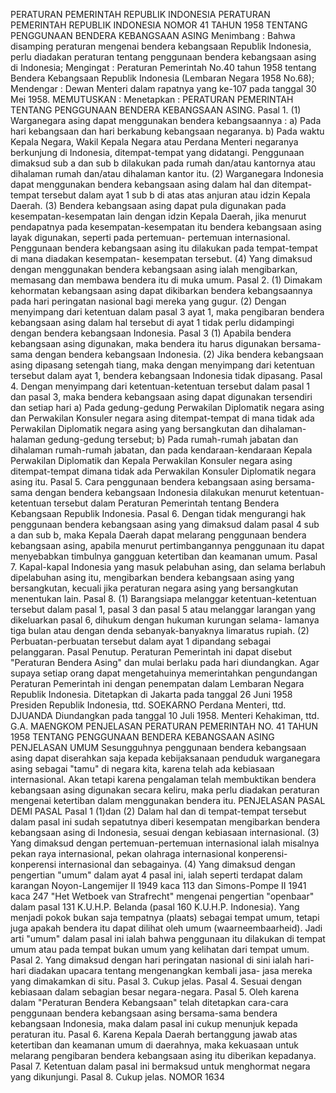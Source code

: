  PERATURAN PEMERINTAH REPUBLIK INDONESIA PERATURAN PEMERINTAH REPUBLIK INDONESIA NOMOR 41 TAHUN 1958 TENTANG PENGGUNAAN BENDERA KEBANGSAAN ASING
Menimbang :
 Bahwa disamping peraturan mengenai bendera kebangsaan Republik Indonesia, perlu diadakan peraturan tentang penggunaan bendera kebangsaan asing di Indonesia;
Mengingat :
 Peraturan Pemerintah No.40 tahun 1958 tentang Bendera Kebangsaan Republik Indonesia (Lembaran Negara 1958 No.68); Mendengar : Dewan Menteri dalam rapatnya yang ke-107 pada tanggal 30 Mei 1958.
MEMUTUSKAN :
 Menetapkan : PERATURAN PEMERINTAH TENTANG PENGGUNAAN BENDERA KEBANGSAAN ASING. Pasal 1.
(1) Warganegara asing dapat menggunakan bendera kebangsaannya : a) Pada hari kebangsaan dan hari berkabung kebangsaan negaranya. b) Pada waktu Kepala Negara, Wakil Kepala Negara atau Perdana Menteri negaranya berkunjung di Indonesia, ditempat-tempat yang didatangi. Penggunaan dimaksud sub a dan sub b dilakukan pada rumah dan/atau kantornya atau dihalaman rumah dan/atau dihalaman kantor itu.
(2) Warganegara Indonesia dapat menggunakan bendera kebangsaan asing dalam hal dan ditempat-tempat tersebut dalam ayat 1 sub b di atas atas anjuran atau idzin Kepala Daerah.
(3) Bendera kebangsaan asing dapat pula digunakan pada kesempatan-kesempatan lain dengan idzin Kepala Daerah, jika menurut pendapatnya pada kesempatan-kesempatan itu bendera kebangsaan asing layak digunakan, seperti pada pertemuan- pertemuan internasional. Penggunaan bendera kebangsaan asing itu dilakukan pada tempat-tempat di mana diadakan kesempatan- kesempatan tersebut.
(4) Yang dimaksud dengan menggunakan bendera kebangsaan asing ialah mengibarkan, memasang dan membawa bendera itu di muka umum. Pasal 2.
(1) Dimakam kehormatan kebangsaan asing dapat dikibarkan bendera kebangsaannya pada hari peringatan nasional bagi mereka yang gugur.
(2) Dengan menyimpang dari ketentuan dalam pasal 3 ayat 1, maka pengibaran bendera kebangsaan asing dalam hal tersebut di ayat 1 tidak perlu didampingi dengan bendera kebangsaan Indonesia.
Pasal 3
(1) Apabila bendera kebangsaan asing digunakan, maka bendera itu harus digunakan bersama-sama dengan bendera kebangsaan Indonesia.
(2) Jika bendera kebangsaan asing dipasang setengah tiang, maka dengan menyimpang dari ketentuan tersebut dalam ayat 1, bendera kebangsaan Indonesia tidak dipasang. Pasal 4. Dengan menyimpang dari ketentuan-ketentuan tersebut dalam pasal 1 dan pasal 3, maka bendera kebangsaan asing dapat digunakan tersendiri dan setiap hari a) Pada gedung-gedung Perwakilan Diplomatik negara asing dan Perwakilan Konsuler negara asing ditempat-tempat di mana tidak ada Perwakilan Diplomatik negara asing yang bersangkutan dan dihalaman-halaman gedung-gedung tersebut; b) Pada rumah-rumah jabatan dan dihalaman rumah-rumah jabatan, dan pada kendaraan-kendaraan Kepala Perwakilan Diplomatik dan Kepala Perwakilan Konsuler negara asing ditempat-tempat dimana tidak ada Perwakilan Konsuler Diplomatik negara asing itu. Pasal 5. Cara penggunaan bendera kebangsaan asing bersama-sama dengan bendera kebangsaan Indonesia dilakukan menurut ketentuan-ketentuan tersebut dalam Peraturan Pemerintah tentang Bendera Kebangsaan Republik Indonesia. Pasal 6. Dengan tidak mengurangi hak penggunaan bendera kebangsaan asing yang dimaksud dalam pasal 4 sub a dan sub b, maka Kepala Daerah dapat melarang penggunaan bendera kebangsaan asing, apabila menurut pertimbangannya penggunaan itu dapat menyebabkan timbulnya gangguan ketertiban dan keamanan umum. Pasal 7. Kapal-kapal Indonesia yang masuk pelabuhan asing, dan selama berlabuh dipelabuhan asing itu, mengibarkan bendera kebangsaan asing yang bersangkutan, kecuali jika peraturan negara asing yang bersangkutan menentukan lain. Pasal 8.
(1) Barangsiapa melanggar ketentuan-ketentuan tersebut dalam pasal 1, pasal 3 dan pasal 5 atau melanggar larangan yang dikeluarkan pasal 6, dihukum dengan hukuman kurungan selama- lamanya tiga bulan atau dengan denda sebanyak-banyaknya limaratus rupiah.
(2) Perbuatan-perbuatan tersebut dalam ayat 1 dipandang sebagai pelanggaran. Pasal Penutup. Peraturan Pemerintah ini dapat disebut "Peraturan Bendera Asing" dan mulai berlaku pada hari diundangkan. Agar supaya setiap orang dapat mengetahuinya memerintahkan pengundangan Peraturan Pemerintah ini dengan penempatan dalam Lembaran Negara Republik Indonesia. Ditetapkan di Jakarta pada tanggal 26 Juni 1958 Presiden Republik Indonesia, ttd. SOEKARNO Perdana Menteri, ttd. DJUANDA Diundangkan pada tanggal 10 Juli 1958. Menteri Kehakiman, ttd. G.A. MAENGKOM PENJELASAN PERATURAN PEMERINTAH NO. 41 TAHUN 1958 TENTANG PENGGUNAAN BENDERA KEBANGSAAN ASING PENJELASAN UMUM Sesungguhnya penggunaan bendera kebangsaan asing dapat diserahkan saja kepada kebijaksanaan penduduk warganegara asing sebagai "tamu" di negara kita, karena telah ada kebiasaan internasional. Akan tetapi karena pengalaman telah membuktikan bendera kebangsaan asing digunakan secara keliru, maka perlu diadakan peraturan mengenai ketertiban dalam menggunakan bendera itu. PENJELASAN PASAL DEMI PASAL
Pasal 1
(1)dan (2) Dalam hal dan di tempat-tempat tersebut dalam pasal ini sudah sepatutnya diberi kesempatan mengibarkan bendera kebangsaan asing di Indonesia, sesuai dengan kebiasaan internasional.
(3) Yang dimaksud dengan pertemuan-pertemuan internasional ialah misalnya pekan raya internasional, pekan olahraga internasional konperensi-konperensi internasional dan sebagainya.
(4) Yang dimaksud dengan pengertian "umum" dalam ayat 4 pasal ini, ialah seperti terdapat dalam karangan Noyon-Langemijer II 1949 kaca 113 dan Simons-Pompe II 1941 kaca 247 "Het Wetboek van Strafrecht" mengenai pengertian "openbaar" dalam pasal 131 K.U.H.P. Belanda (pasal 160 K.U.H.P. Indonesia). Yang menjadi pokok bukan saja tempatnya (plaats) sebagai tempat umum, tetapi juga apakah bendera itu dapat dilihat oleh umum (waarneembaarheid). Jadi arti "umum" dalam pasal ini ialah bahwa penggunaan itu dilakukan di tempat umum atau pada tempat bukan umum yang kelihatan dari tempat umum. Pasal 2. Yang dimaksud dengan hari peringatan nasional di sini ialah hari- hari diadakan upacara tentang mengenangkan kembali jasa- jasa mereka yang dimakamkan di situ. Pasal 3. Cukup jelas. Pasal 4. Sesuai dengan kebiasaan dalam sebagian besar negara-negara. Pasal 5. Oleh karena dalam "Peraturan Bendera Kebangsaan" telah ditetapkan cara-cara penggunaan bendera kebangsaan asing bersama-sama bendera kebangsaan Indonesia, maka dalam pasal ini cukup menunjuk kepada peraturan itu. Pasal 6. Karena Kepala Daerah bertanggung jawab atas ketertiban dan keamanan umum di daerahnya, maka kekuasaan untuk melarang pengibaran bendera kebangsaan asing itu diberikan kepadanya. Pasal 7. Ketentuan dalam pasal ini bermaksud untuk menghormat negara yang dikunjungi. Pasal 8. Cukup jelas. NOMOR 1634